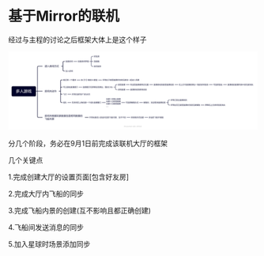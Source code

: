 # 基于Mirror的联机

经过与主程的讨论之后框架大体上是这个样子

![](../../.gitbook/assets/多人游戏.png)

分几个阶段，务必在9月1日前完成该联机大厅的框架

几个关键点

1.完成创建大厅的设置页面\[包含好友房]

2.完成大厅内飞船的同步

3.完成飞船内景的创建(互不影响且都正确创建)

4.飞船间发送消息的同步

5.加入星球时场景添加同步

